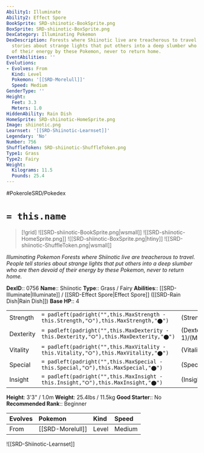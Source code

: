 ```yaml
---
Ability1: Illuminate
Ability2: Effect Spore
BookSprite: SRD-shiinotic-BookSprite.png
BoxSprite: SRD-shiinotic-BoxSprite.png
DexCategory: Illuminating Pokemon
DexDescription: Forests where Shiinotic live are treacherous to travel. People tell
  stories about strange lights that put others into a deep slumber who are then devoid
  of their energy by these Pokemon, never to return home.
EventAbilities: ''
Evolutions:
- Evolves: From
  Kind: Level
  Pokemon: '[[SRD-Morelull]]'
  Speed: Medium
GenderType: ''
Height:
  Feet: 3.3
  Meters: 1.0
HiddenAbility: Rain Dish
HomeSprite: SRD-shiinotic-HomeSprite.png
Image: shiinotic.png
Learnset: '[[SRD-Shiinotic-Learnset]]'
Legendary: 'No'
Number: 756
ShuffleToken: SRD-shiinotic-ShuffleToken.png
Type1: Grass
Type2: Fairy
Weight:
  Kilograms: 11.5
  Pounds: 25.4
---
```


#PokeroleSRD/Pokedex

# `= this.name`

> [!grid]
> ![[SRD-shiinotic-BookSprite.png|wsmall]]
> ![[SRD-shiinotic-HomeSprite.png]]
> ![[SRD-shiinotic-BoxSprite.png|htiny]]
> ![[SRD-shiinotic-ShuffleToken.png|wsmall]]


*Illuminating Pokemon*
*Forests where Shiinotic live are treacherous to travel. People tell stories about strange lights that put others into a deep slumber who are then devoid of their energy by these Pokemon, never to return home.*

**DexID**:: 0756
**Name**:: Shiinotic
**Type**:: Grass / Fairy
**Abilities**:: [[SRD-Illuminate|Illuminate]] / [[SRD-Effect Spore|Effect Spore]] ([[SRD-Rain Dish|Rain Dish]])
**Base HP**:: 4

|           |                                                                                        |                                          |
| --------- | -------------------------------------------------------------------------------------- | ---------------------------------------- |
| Strength  | `= padleft(padright("",this.MaxStrength - this.Strength,"⭘"),this.MaxStrength,"⬤")`    | (Strength::2)/(MaxStrength::4)   |
| Dexterity | `= padleft(padright("",this.MaxDexterity - this.Dexterity,"⭘"),this.MaxDexterity,"⬤")` | (Dexterity:: 1)/(MaxDexterity::3) |
| Vitality  | `= padleft(padright("",this.MaxVitality - this.Vitality,"⭘"),this.MaxVitality,"⬤")`    | (Vitality::2)/(MaxVitality::5)   |
| Special   | `= padleft(padright("",this.MaxSpecial - this.Special,"⭘"),this.MaxSpecial,"⬤")`       | (Special::2)/(MaxSpecial::5)     |
| Insight   | `= padleft(padright("",this.MaxInsight - this.Insight,"⭘"),this.MaxInsight,"⬤")`       | (Insight::3)/(MaxInsight::6)     |

**Height**: 3'3" / 1.0m
**Weight**: 25.4lbs / 11.5kg
**Good Starter**:: No
**Recommended Rank**:: Beginner

| Evolves   | Pokemon          | Kind   | Speed   |
|:----------|:-----------------|:-------|:--------|
| From      | [[SRD-Morelull]] | Level  | Medium  |

![[SRD-Shiinotic-Learnset]]